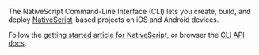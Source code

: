 The NativeScript Command-Line Interface (CLI) lets you create, build, and deploy [NativeScript](http://www.nativescript.org)-based projects on iOS and Android devices.

Follow the [getting started article for NativeScript](http://docs.nativescript.org), or browser the [CLI API docs](https://github.com/NativeScript/nativescript-cli/blob/master/docs/man_pages/index.md).
